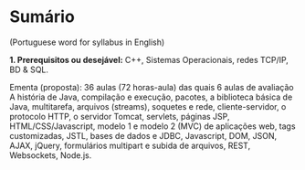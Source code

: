 # Sumário
(Portuguese word for syllabus in English)

<b>1. Prerequisitos ou desejável:</b>
C++, Sistemas Operacionais, redes TCP/IP, BD & SQL.

Ementa (proposta):
36 aulas (72 horas-aula) das quais 6 aulas de avaliação
A história de Java, compilação e execução, pacotes, a biblioteca básica de Java, multitarefa, arquivos (streams), soquetes e rede, cliente-servidor, o protocolo HTTP, o servidor Tomcat, servlets, páginas JSP, HTML/CSS/Javascript, modelo 1 e modelo 2 (MVC) de aplicações web, tags customizadas, JSTL, bases de dados e JDBC, Javascript, DOM, JSON, AJAX, jQuery, formulários multipart e subida de arquivos, REST, Websockets, Node.js.

